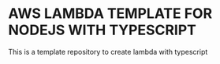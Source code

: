 # AWS LAMBDA TEMPLATE FOR NODEJS WITH TYPESCRIPT 

This is a template repository to create lambda with typescript 
